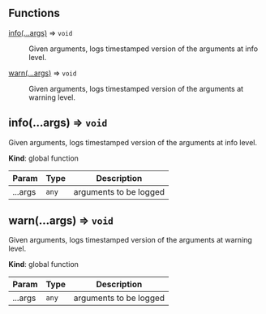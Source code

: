 ## Functions

<dl>
<dt><a href="#info">info(...args)</a> ⇒ <code>void</code></dt>
<dd><p>Given arguments, logs timestamped version of the arguments at info level.</p>
</dd>
<dt><a href="#warn">warn(...args)</a> ⇒ <code>void</code></dt>
<dd><p>Given arguments, logs timestamped version of the arguments at warning level.</p>
</dd>
</dl>

<a name="info"></a>

## info(...args) ⇒ <code>void</code>

Given arguments, logs timestamped version of the arguments at info level.

**Kind**: global function

| Param   | Type             | Description            |
| ------- | ---------------- | ---------------------- |
| ...args | <code>any</code> | arguments to be logged |

<a name="warn"></a>

## warn(...args) ⇒ <code>void</code>

Given arguments, logs timestamped version of the arguments at warning level.

**Kind**: global function

| Param   | Type             | Description            |
| ------- | ---------------- | ---------------------- |
| ...args | <code>any</code> | arguments to be logged |
